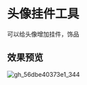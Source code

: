 # 头像挂件工具

可以给头像增加挂件，饰品


## 效果预览

![gh_56dbe40373e1_344](C:\Users\kuaidi100\Downloads\gh_56dbe40373e1_344.jpg)

